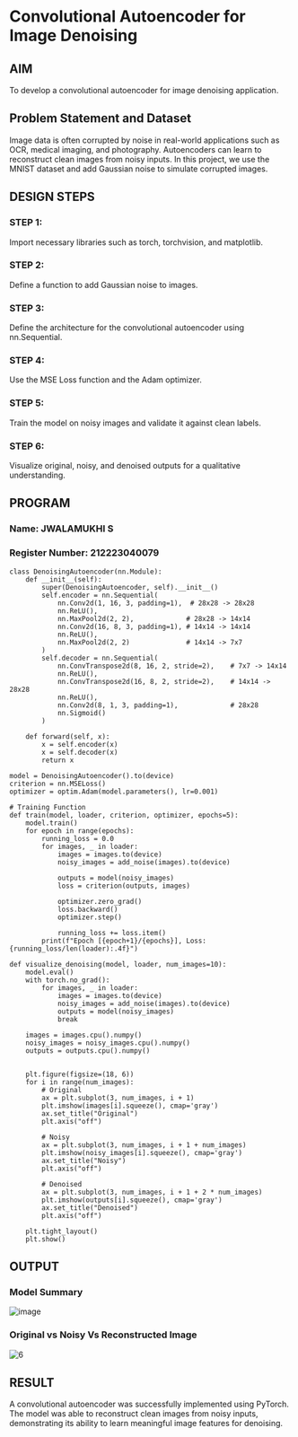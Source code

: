 # Convolutional Autoencoder for Image Denoising

## AIM

To develop a convolutional autoencoder for image denoising application.

## Problem Statement and Dataset

Image data is often corrupted by noise in real-world applications such as OCR, medical imaging, and photography. Autoencoders can learn to reconstruct clean images from noisy inputs. In this project, we use the MNIST dataset and add Gaussian noise to simulate corrupted images.

## DESIGN STEPS

### STEP 1:

Import necessary libraries such as torch, torchvision, and matplotlib.

### STEP 2:

Define a function to add Gaussian noise to images.

### STEP 3:

Define the architecture for the convolutional autoencoder using nn.Sequential.

### STEP 4:

Use the MSE Loss function and the Adam optimizer.

### STEP 5:

Train the model on noisy images and validate it against clean labels.

### STEP 6:

Visualize original, noisy, and denoised outputs for a qualitative understanding.

## PROGRAM

### Name: JWALAMUKHI S

### Register Number: 212223040079

```
class DenoisingAutoencoder(nn.Module):
    def __init__(self):
        super(DenoisingAutoencoder, self).__init__()
        self.encoder = nn.Sequential(
            nn.Conv2d(1, 16, 3, padding=1),  # 28x28 -> 28x28
            nn.ReLU(),
            nn.MaxPool2d(2, 2),             # 28x28 -> 14x14
            nn.Conv2d(16, 8, 3, padding=1), # 14x14 -> 14x14
            nn.ReLU(),
            nn.MaxPool2d(2, 2)              # 14x14 -> 7x7
        )
        self.decoder = nn.Sequential(
            nn.ConvTranspose2d(8, 16, 2, stride=2),    # 7x7 -> 14x14
            nn.ReLU(),
            nn.ConvTranspose2d(16, 8, 2, stride=2),    # 14x14 -> 28x28
            nn.ReLU(),
            nn.Conv2d(8, 1, 3, padding=1),             # 28x28
            nn.Sigmoid()
        )

    def forward(self, x):
        x = self.encoder(x)
        x = self.decoder(x)
        return x

model = DenoisingAutoencoder().to(device)
criterion = nn.MSELoss()
optimizer = optim.Adam(model.parameters(), lr=0.001)

# Training Function
def train(model, loader, criterion, optimizer, epochs=5):
    model.train()
    for epoch in range(epochs):
        running_loss = 0.0
        for images, _ in loader:
            images = images.to(device)
            noisy_images = add_noise(images).to(device)

            outputs = model(noisy_images)
            loss = criterion(outputs, images)

            optimizer.zero_grad()
            loss.backward()
            optimizer.step()

            running_loss += loss.item()
        print(f"Epoch [{epoch+1}/{epochs}], Loss: {running_loss/len(loader):.4f}")

def visualize_denoising(model, loader, num_images=10):
    model.eval()
    with torch.no_grad():
        for images, _ in loader:
            images = images.to(device)
            noisy_images = add_noise(images).to(device)
            outputs = model(noisy_images)
            break

    images = images.cpu().numpy()
    noisy_images = noisy_images.cpu().numpy()
    outputs = outputs.cpu().numpy()

   
    plt.figure(figsize=(18, 6))
    for i in range(num_images):
        # Original
        ax = plt.subplot(3, num_images, i + 1)
        plt.imshow(images[i].squeeze(), cmap='gray')
        ax.set_title("Original")
        plt.axis("off")

        # Noisy
        ax = plt.subplot(3, num_images, i + 1 + num_images)
        plt.imshow(noisy_images[i].squeeze(), cmap='gray')
        ax.set_title("Noisy")
        plt.axis("off")

        # Denoised
        ax = plt.subplot(3, num_images, i + 1 + 2 * num_images)
        plt.imshow(outputs[i].squeeze(), cmap='gray')
        ax.set_title("Denoised")
        plt.axis("off")

    plt.tight_layout()
    plt.show()
```

## OUTPUT

### Model Summary

![image](https://github.com/user-attachments/assets/e2f2a35f-1867-47b1-85fb-8ab897c14f36)

### Original vs Noisy Vs Reconstructed Image


![6](https://github.com/user-attachments/assets/d70afd4d-fddb-4c44-b71a-37cbd3604019)


## RESULT

A convolutional autoencoder was successfully implemented using PyTorch. The model was able to reconstruct clean images from noisy inputs, demonstrating its ability to learn meaningful image features for denoising.
